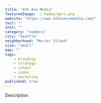 ```yaml
---
title: "4th Ave Media"
featuredImage: ./-hamburgers.png
website: "https://www.4thavenuemedia.com/"
twit: ""
inst: ""
category: "numbers"
city: "Seattle"
neighborhood: "Mercer Island"
size: "small"
map: ""
tags:
    - branding
    - strategy
    - school
    - video
    - marketing
published: true
---
```


Description
